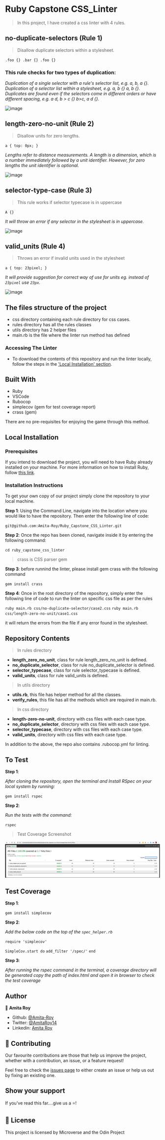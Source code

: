 # Ruby Capstone CSS_Linter

> In this project, I have created a css linter with 4 rules.

## no-duplicate-selectors (Rule 1)

> Disallow duplicate selectors within a stylesheet.

`.foo {} .bar {} .foo {}`

### This rule checks for two types of duplication:

_Duplication of a single selector with a rule's selector list, e.g. a, b, a {}._
_Duplication of a selector list within a stylesheet, e.g. a, b {} a, b {}. Duplicates are found even if the selectors come in different orders or have different spacing, e.g. a d, b > c {} b>c, a d {}._

![image](.github/)

## length-zero-no-unit (Rule 2)

> Disallow units for zero lengths.

`a { top: 0px; }`

_Lengths refer to distance measurements. A length is a dimension, which is a number immediately followed by a unit identifier. However, for zero lengths the unit identifier is optional._

![image](.github/)

## selector-type-case (Rule 3)

> This rule works if selector typecase is in uppercase

`A {}`

_It will throw an error if any selector in the stylesheet is in uppercase._

![image](.github/)

## valid_units (Rule 4)

> Throws an error if invalid units used in the stylesheet

`a { top: 23pixel; }`

_It will provide suggestion for correct way of use for units eg. instead of `23pixel` use `23px`._

![image](.github/)

## The files structure of the project

- css directory containing each rule directory for css cases.
- rules directory has all the rules classes
- utils directory has 2 helper files
- main.rb is the file where the linter run method has defined

### Accessing The Linter

- To download the contents of this repository and run the linter locally, follow the steps in the ['Local Installation' section](#local-installation).

## Built With

- Ruby
- VSCode
- Rubocop
- simplecov (gem for test coverage report)
- crass (gem)

There are no pre-requisites for enjoying the game through this method.

## Local Installation

### Prerequisites

If you intend to download the project, you will need to have Ruby already installed on your machine. For more information on how to install Ruby, follow [this link](https://www.ruby-lang.org/en/downloads/).

### Installation Instructions

To get your own copy of our project simply clone the repository to your local machine.

**Step 1**: Using the Command Line, navigate into the location where you would like to have the repository. Then enter the following line of code:

`git@github.com:Amita-Roy/Ruby_Capstone_CSS_Linter.git`

**Step 2**: Once the repo has been cloned, navigate inside it by entering the following command:

`cd ruby_capstone_css_linter`

> crass is CSS parser gem

**Step 3**: before runnind the linter, please install gem crass with the following command

`gem install crass`

**Step 4**: Once in the root directory of the repository, simply enter the following line of code to run the linter on specific css file as per the rules

`ruby main.rb css/no-duplicate-selector/case2.css`
`ruby main.rb css/length-zero-no-unit/case1.css`

it will return the errors from the file if any error found in the stylesheet.

## Repository Contents

> In rules directory

- **length_zero_no_unit**, class for rule length_zero_no_unit is defined.
- **no_duplicate_selector**, class for rule no_duplicate_selector is defined.
- **selector_typecase**, class for rule selector_typecase is defined.
- **valid_units**, class for rule valid_units is defined.

> In utils directory

- **utils.rb**, this file has helper method for all the classes.
- **verify_rules**, this file has all the methods which are required in main.rb.

> In css directory

- **length-zero-no-unit**, directory with css files with each case type.
- **no_duplicate_selector**, directory with css files with each case type.
- **selector_typecase**, directory with css files with each case type.
- **valid_units**, directory with css files with each case type.

In addition to the above, the repo also contains .rubocop.yml for linting.

## To Test

**Step 1**:

_After cloning the repository, open the terminal and Install RSpec on your local system by running:_

`gem install rspec`

**Step 2**:

_Run the tests with the command:_

`rspec`

> Test Coverage Screenshot

![screenshot](.github/coverage.png)

## Test Coverage

**Step 1**:

`gem install simplecov`

**Step 2**:

_Add the below code on the top of the `spec_helper.rb`_

`require 'simplecov'`

`SimpleCov.start do`
`add_filter '/spec/'`
`end`

**Step 3**:

_After running the rspec command in the terminal, a coverage directory will be generated_
_copy the path of index.html and open it in browser to check the test coverage_

## Author

👤 **Amita Roy**

- Github: [@Amita-Roy](https://github.com/Amita-Roy)
- Twitter: [@AmitaRoy14](https://twitter.com/AmitaRoy14)
- Linkedin: [Amita Roy](https://www.linkedin.com/in/amita-roy-3b823b68/)

## 🤝 Contributing

Our favourite contributions are those that help us improve the project, whether with a contribution, an issue, or a feature request!

Feel free to check the [issues page](https://github.com/cristianCeamatu/microverse-ruby-tic-tac-toe/issues) to either create an issue or help us out by fixing an existing one.

## Show your support

If you've read this far....give us a ⭐️!

## 📝 License

This project is licensed by Microverse and the Odin Project
